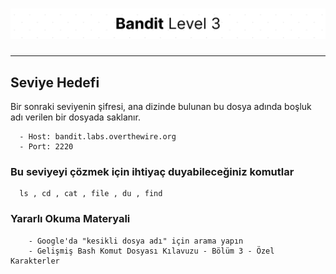 # ![Bandit Level 3](https://github.com/YunusEmreAlps/Scenarios/blob/master/ctf-bandit/assets/Bandit3.png?raw=true)

---

## Seviye Hedefi

Bir sonraki seviyenin şifresi, ana dizinde bulunan bu dosya adında boşluk adı verilen bir dosyada saklanır.

``` {.sh}
  - Host: bandit.labs.overthewire.org
  - Port: 2220
```

### Bu seviyeyi çözmek için ihtiyaç duyabileceğiniz komutlar

``` {.sh}
  ls , cd , cat , file , du , find
```

### Yararlı Okuma Materyali

``` {.sh}
    - Google'da "kesikli dosya adı" için arama yapın
    - Gelişmiş Bash Komut Dosyası Kılavuzu - Bölüm 3 - Özel Karakterler
```
